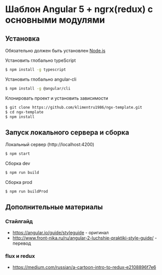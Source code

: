 # Шаблон Angular 5 + ngrx(redux) с основными модулями

## Установка

Обязательно должен быть установлен [Node.js](https://nodejs.org/en/)

Установить глобально typeScript
```sh
$ npm install -g typescript
```
Установить глобально angular-cli
```sh
$ npm install -g @angular/cli
```
Клонировать проект и установить зависимости
```sh
$ git clone https://github.com/klimentru1986/ngx-template.git
$ cd ngx-template
$ npm install
```
## Запуск локального сервера и сборка
Локальный сервер (http://localhost:4200)
```sh
$ npm start
```
Сборка dev
```sh
$ npm run build
```
Сборка prod
```sh
$ npm run buildProd
```

## Дополнительные материалы

### Стайлгайд

* https://angular.io/guide/styleguide - оригинал
* http://www.front-nika.ru/ru/angular-2-luchshie-praktiki-style-guide/ - перевод

### flux и redux

* https://medium.com/russian/a-cartoon-intro-to-redux-e2108896f7e6
